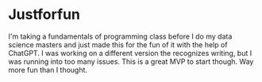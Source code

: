 # Justforfun
I'm taking a fundamentals of programming class before I do my data science masters and just made this for the fun of it with the help of ChatGPT. I was working on a different version the recognizes writing, but I was running into too many issues. This is a great MVP to start though. Way more fun than I thought.
